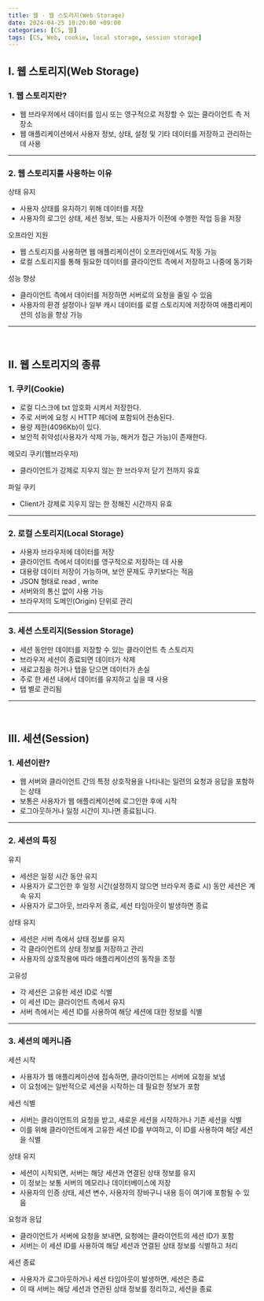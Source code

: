 ```yaml
---
title: 웹 - 웹 스토리지(Web Storage)
date: 2024-04-25 10:20:00 +09:00
categories: [CS, 웹]
tags: [CS, Web, cookie, local storage, session storage]
---
```


## Ⅰ. 웹 스토리지(Web Storage)

### 1. 웹 스토리지란?

- 웹 브라우저에서 데이터를 임시 또는 영구적으로 저장할 수 있는 클라이언트 측 저장소
- 웹 애플리케이션에서 사용자 정보, 상태, 설정 및 기타 데이터를 저장하고 관리하는 데 사용

---

### 2. 웹 스토리지를 사용하는 이유

상태 유지
- 사용자 상태를 유지하기 위해 데이터를 저장
- 사용자의 로그인 상태, 세션 정보, 또는 사용자가 이전에 수행한 작업 등을 저장

오프라인 지원
- 웹 스토리지를 사용하면 웹 애플리케이션이 오프라인에서도 작동 가능
- 로컬 스토리지를 통해 필요한 데이터를 클라이언트 측에서 저장하고 나중에 동기화

성능 향상
- 클라이언트 측에서 데이터를 저장하면 서버로의 요청을 줄일 수 있음
- 사용자의 환경 설정이나 일부 캐시 데이터를 로컬 스토리지에 저장하여 애플리케이션의 성능을 향상 가능

---
<br>

## Ⅱ. 웹 스토리지의 종류

### 1. 쿠키(Cookie)

- 로컬 디스크에 txt 암호화 시켜서 저장한다.
- 주로 서버에 요청 시 HTTP 헤더에 포함되어 전송된다.
- 용량 제한(4096Kb)이 있다.
- 보안적 취약성(사용자가 삭제 가능, 해커가 접근 가능)이 존재한다.
  
메모리 쿠키(웹브라우저)
- 클라이언트가 강제로 지우지 않는 한 브라우저 닫기 전까지 유효
	
파일 쿠키
- Client가 강제로 지우지 않는 한 정해진 시간까지 유효

---

### 2. 로컬 스토리지(Local Storage)

- 사용자 브라우저에 데이터를 저장
- 클라이언트 측에서 데이터를 영구적으로 저장하는 데 사용
- 대용량 데이터 저장이 가능하며, 보안 문제도 쿠키보다는 적음
- JSON 형태로 read , write
- 서버와의 통신 없이 사용 가능
- 브라우저의 도메인(Origin) 단위로 관리

---

### 3. 세션 스토리지(Session Storage)

- 세션 동안만 데이터를 저장할 수 있는 클라이언트 측 스토리지
- 브라우저 세션이 종료되면 데이터가 삭제
- 새로고침을 하거나 탭을 닫으면 데이터가 손실
- 주로 한 세션 내에서 데이터를 유지하고 싶을 때 사용
- 탭 별로 관리됨

---
<br>

## Ⅲ. 세션(Session)

### 1. 세션이란?

- 웹 서버와 클라이언트 간의 특정 상호작용을 나타내는 일련의 요청과 응답을 포함하는 상태
- 보통은 사용자가 웹 애플리케이션에 로그인한 후에 시작
- 로그아웃하거나 일정 시간이 지나면 종료됩니다.

---

### 2. 세션의 특징

유지
- 세션은 일정 시간 동안 유지
- 사용자가 로그인한 후 일정 시간(설정하지 않으면 브라우저 종료 시) 동안 세션은 계속 유지
- 사용자가 로그아웃, 브라우저 종료, 세션 타임아웃이 발생하면 종료

상태 유지
- 세션은 서버 측에서 상태 정보를 유지
- 각 클라이언트의 상태 정보를 저장하고 관리
- 사용자의 상호작용에 따라 애플리케이션의 동작을 조정
  
고유성
- 각 세션은 고유한 세션 ID로 식별
- 이 세션 ID는 클라이언트 측에서 유지
- 서버 측에서는 세션 ID를 사용하여 해당 세션에 대한 정보를 식별

---

### 3. 세션의 메커니즘

세션 시작
- 사용자가 웹 애플리케이션에 접속하면, 클라이언트는 서버에 요청을 보냄
- 이 요청에는 일반적으로 세션을 시작하는 데 필요한 정보가 포함
  
세션 식별
- 서버는 클라이언트의 요청을 받고, 새로운 세션을 시작하거나 기존 세션을 식별
- 이를 위해 클라이언트에게 고유한 세션 ID를 부여하고, 이 ID를 사용하여 해당 세션을 식별

상태 유지
- 세션이 시작되면, 서버는 해당 세션과 연결된 상태 정보를 유지
- 이 정보는 보통 서버의 메모리나 데이터베이스에 저장
- 사용자의 인증 상태, 세션 변수, 사용자의 장바구니 내용 등이 여기에 포함될 수 있음
  
요청과 응답
- 클라이언트가 서버에 요청을 보내면, 요청에는 클라이언트의 세션 ID가 포함
- 서버는 이 세션 ID를 사용하여 해당 세션과 연결된 상태 정보를 식별하고 처리
  
세션 종료
- 사용자가 로그아웃하거나 세션 타임아웃이 발생하면, 세션은 종료
- 이 때 서버는 해당 세션과 연관된 상태 정보를 정리하고, 세션을 종료